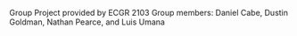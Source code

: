 Group Project provided by ECGR 2103
Group members: Daniel Cabe, Dustin Goldman, Nathan Pearce, and Luis Umana
